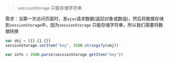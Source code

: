 > `sessionStorage` 只能存储字符串

需求：当第一次访问页面时，发`ajax`请求数据(返回对象或数组)，然后将数据存储到`sessionStorage`中，因为`sessionStorage` 只能存储字符串，所以我们需要将数据转换

```js
var obj = [{},{},{}]
sessionStorage.setItem("key", JSON.stringify(obj))

var info = JSON.parse(sessionStorage.getItem("key"))
```